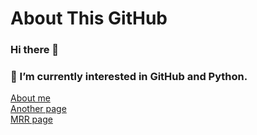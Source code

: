 # About This GitHub
### Hi there 👋
### 🌱 I’m currently interested in GitHub and Python.
[About me](https://hkkmwong.github.io/hkkmwong)<br>
[Another page](https://hkkmwong.github.io/site1)<br>
[MRR page](https://hkkmwong.github.io/mrr)



<!--
**hkkmwong/hkkmwong** is a ✨ _special_ ✨ repository because its `README.md` (this file) appears on your GitHub profile.

Here are some ideas to get you started:

- 🔭 I’m currently working on ...
- 🌱 I’m currently learning ...
- 👯 I’m looking to collaborate on ...
- 🤔 I’m looking for help with ...
- 💬 Ask me about ...
- 📫 How to reach me: ...
- 😄 Pronouns: ...
- ⚡ Fun fact: ...
-->
